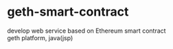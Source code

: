 # geth-smart-contract

develop web service based on Ethereum smart contract  
geth platform, java(jsp)
